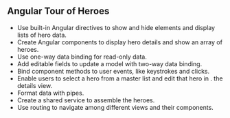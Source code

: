 ## Angular Tour of Heroes
  - Use built-in Angular directives to show and hide elements and display lists of hero data.
  - Create Angular components to display hero details and show an array of heroes.
  - Use one-way data binding for read-only data.
  - Add editable fields to update a model with two-way data binding.
  - Bind component methods to user events, like keystrokes and clicks.
  - Enable users to select a hero from a master list and edit that hero in . the details view.
  - Format data with pipes.
  - Create a shared service to assemble the heroes.
  - Use routing to navigate among different views and their components.
